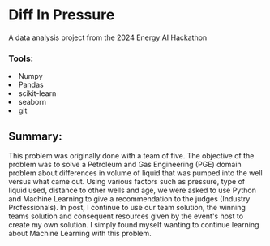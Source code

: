 # Diff In Pressure
A data analysis project from the 2024 Energy AI Hackathon
### Tools:
<li>Numpy</li>
<li>Pandas</li>
<li>scikit-learn</li>
<li>seaborn</li>
<li>git</li>


## Summary:

<text> This problem was originally done with a team of five. The objective of the problem was to solve a Petroleum and Gas Engineering (PGE) domain problem about differences in volume of liquid that was pumped into the well versus what came out. Using various factors such as pressure, type of liquid used, distance to other wells and age, we were asked to use Python and Machine Learning to give a recommendation to the judges (Industry Professionals).  In post, I continue to use our team solution, the winning teams solution and consequent resources given by the event's host to create my own solution. I simply found myself wanting to continue learning about Machine Learning with this problem. </text>
